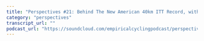 ```yaml
---
title: "Perspectives #21: Behind The New American 40km ITT Record, with Cory Lockwood"
category: "perspectives"
transcript_url: ""
podcast_url: "https://soundcloud.com/empiricalcyclingpodcast/perspectives-21-behind-the-new-american-40km-itt-record-with-cory-lockwood"
---
```

